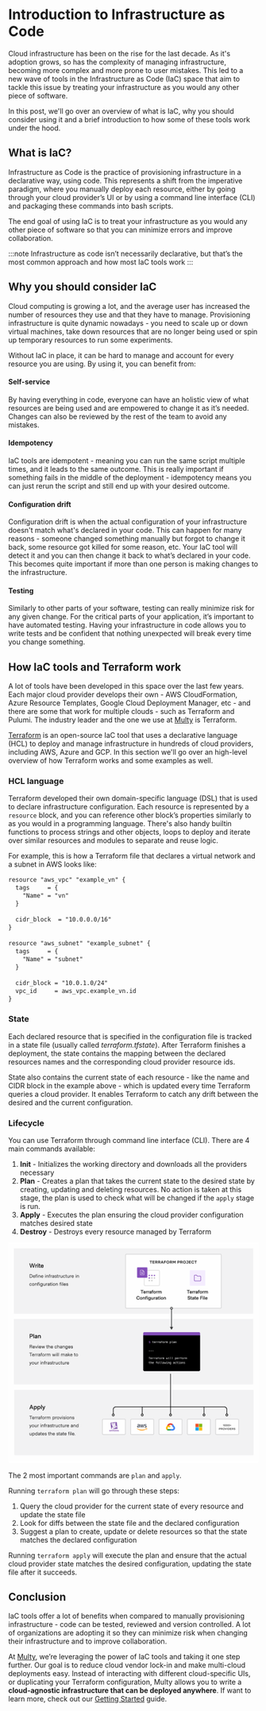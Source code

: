# Introduction to Infrastructure as Code

Cloud infrastructure has been on the rise for the last decade. As it's adoption grows, so has the complexity of managing infrastructure, becoming more complex and more prone to user mistakes. This led to a new wave of tools in the Infrastructure as Code (IaC) space that aim to tackle this issue by treating your infrastructure as you would any other piece of software. 

In this post, we'll go over an overview of what is IaC, why you should consider using it and a brief introduction to how some of these tools work under the hood.

## What is IaC?

Infrastructure as Code is the practice of provisioning infrastructure in a declarative way, using code. This represents a shift from the imperative paradigm, where you manually deploy each resource, either by going through your cloud provider’s UI or by using a command line interface (CLI) and packaging these commands into bash scripts. 

The end goal of using IaC is to treat your infrastructure as you would any other piece of software so that you can minimize errors and improve collaboration.

:::note
Infrastructure as code isn’t necessarily declarative, but that’s the most common approach and how most IaC tools work 
:::

## Why you should consider IaC

Cloud computing is growing a lot, and the average user has increased the number of resources they use and that they have to manage. Provisioning infrastructure is quite dynamic nowadays - you need to scale up or down virtual machines, take down resources that are no longer being used or spin up temporary resources to run some experiments.

Without IaC in place, it can be hard to manage and account for every resource you are using. By using it, you can benefit from:

#### Self-service

By having everything in code, everyone can have an holistic view of what resources are being used and are empowered to change it as it’s needed. Changes can also be reviewed by the rest of the team to avoid any mistakes.

#### Idempotency

IaC tools are idempotent - meaning you can run the same script multiple times, and it leads to the same outcome. This is really important if something fails in the middle of the deployment - idempotency means you can just rerun the script and still end up with your desired outcome.

#### Configuration drift

Configuration drift is when the actual configuration of your infrastructure doesn't match what's declared in your code. This can happen for many reasons - someone changed something manually but forgot to change it back, some resource got killed for some reason, etc.
Your IaC tool will detect it and you can then change it back to what’s declared in your code. This becomes quite important if more than one person is making changes to the infrastructure.

#### Testing
Similarly to other parts of your software, testing can really minimize risk for any given change. For the critical parts of your application, it’s important to have automated testing.
Having your infrastructure in code allows you to write tests and be confident that nothing unexpected will break every time you change something.

## How IaC tools and Terraform work

A lot of tools have been developed in this space over the last few years. Each major cloud provider develops their own - AWS CloudFormation, Azure Resource Templates, Google Cloud Deployment Manager, etc - and there are some that work for multiple clouds - such as Terraform and Pulumi. The industry leader and the one we use at [Multy](https://multy.dev?ref=intro-iac) is Terraform. 

[Terraform](https://terraform.io/) is an open-source IaC tool that uses a declarative language (HCL) to deploy and manage infrastructure in hundreds of cloud providers, including AWS, Azure and GCP.  In this section we'll go over an high-level overview of how Terraform works and some examples as well.

### HCL language

Terraform developed their own domain-specific language (DSL) that is used to declare infrastructure configuration. Each resource is represented by a `resource` block, and you can reference other block’s properties similarly to as you would in a programming language. There's also handy builtin functions to process strings and other objects, loops to deploy and iterate over similar resources and modules to separate and reuse logic.

For example, this is how a Terraform file that declares a virtual network and a subnet in AWS looks like:

```hcl
resource "aws_vpc" "example_vn" {
  tags     = {
    "Name" = "vn"
  }

  cidr_block  = "10.0.0.0/16"
}

resource "aws_subnet" "example_subnet" {
  tags     = {
    "Name" = "subnet"
  }

  cidr_block = "10.0.1.0/24"
  vpc_id     = aws_vpc.example_vn.id
}
```

### State

Each declared resource that is specified in the configuration file is tracked in a state file (usually called *terraform.tfstate*). After Terraform finishes a deployment, the state contains the mapping between the declared resources names and the corresponding cloud provider resource ids. 

State also contains the current state of each resource - like the name and CIDR block in the example above - which is updated every time Terraform queries a cloud provider. It enables Terraform to catch any drift between the desired and the current configuration.

### Lifecycle

You can use Terraform through command line interface (CLI). There are 4 main commands available:

1. **Init** - Initializes the working directory and downloads all the providers necessary
2. **Plan** - Creates a plan that takes the current state to the desired state by creating, updating and deleting resources. No action is taken at this stage, the plan is used to check what will be changed if the `apply` stage is run.
3. **Apply** - Executes the plan ensuring the cloud provider configuration matches desired state
4. **Destroy** - Destroys every resource managed by Terraform

![Terraform workflow](./tf-workflow.png)

The 2 most important commands are `plan` and `apply`.

Running `terraform plan` will go through these steps:

1. Query the cloud provider for the current state of every resource and update the state file
2. Look for diffs between the state file and the declared configuration
3. Suggest a plan to create, update or delete resources so that the state matches the declared configuration

Running `terraform apply` will execute the plan and ensure that the actual cloud provider state matches the desired configuration, updating the state file after it succeeds.



## Conclusion

IaC tools offer a lot of benefits when compared to manually provisioning infrastructure - code can be tested, reviewed and version controlled. A lot of organizations are adopting it so they can minimize risk when changing their infrastructure and to improve collaboration.

At [Multy](https://multy.dev?ref=intro-iac), we’re leveraging the power of IaC tools and taking it one step further. Our goal is to reduce cloud vendor lock-in and make multi-cloud deployments easy. Instead of interacting with different cloud-specific UIs, or duplicating your Terraform configuration, Multy allows you to write a **cloud-agnostic infrastructure that can be deployed anywhere**. If want to learn more, check out our [Getting Started](https://docs.multy.dev/getting-started) guide.